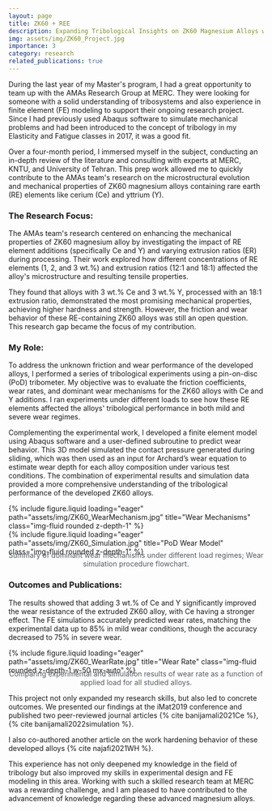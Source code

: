 ```yaml
---
layout: page
title: ZK60 + REE
description: Expanding Tribological Insights on ZK60 Magnesium Alloys with Rare Earth Element Additions
img: assets/img/ZK60_Project.jpg
importance: 3
category: research
related_publications: true
---
```


During the last year of my Master's program, I had a great opportunity to team up with the AMAs Research Group at MERC. They were looking for someone with a solid understanding of tribosystems and also experience in finite element (FE) modeling to support their ongoing research project. Since I had previously used Abaqus software to simulate mechanical problems and had been introduced to the concept of tribology in my Elasticity and Fatigue classes in 2017, it was a good fit.

Over a four-month period, I immersed myself in the subject, conducting an in-depth review of the literature and consulting with experts at MERC, KNTU, and University of Tehran. This prep work allowed me to quickly contribute to the AMAs team's research on the microstructural evolution and mechanical properties of ZK60 magnesium alloys containing rare earth (RE) elements like cerium (Ce) and yttrium (Y).

### The Research Focus:
The AMAs team's research centered on enhancing the mechanical properties of ZK60 magnesium alloy by investigating the impact of RE element additions (specifically Ce and Y) and varying extrusion ratios (ER) during processing. Their work explored how different concentrations of RE elements (1, 2, and 3 wt.%) and extrusion ratios (12:1 and 18:1) affected the alloy's microstructure and resulting tensile properties.

They found that alloys with 3 wt.% Ce and 3 wt.% Y, processed with an 18:1 extrusion ratio, demonstrated the most promising mechanical properties, achieving higher hardness and strength. However, the friction and wear behavior of these RE-containing ZK60 alloys was still an open question. This research gap became the focus of my contribution.

### My Role:
To address the unknown friction and wear performance of the developed alloys, I performed a series of tribological experiments using a pin-on-disc (PoD) tribometer. My objective was to evaluate the friction coefficients, wear rates, and dominant wear mechanisms for the ZK60 alloys with Ce and Y additions. I ran experiments under different loads to see how these RE elements affected the alloys' tribological performance in both mild and severe wear regimes.

Complementing the experimental work, I developed a finite element model using Abaqus software and a user-defined subroutine to predict wear behavior. This 3D model simulated the contact pressure generated during sliding, which was then used as an input for Archard’s wear equation to estimate wear depth for each alloy composition under various test conditions. The combination of experimental results and simulation data provided a more comprehensive understanding of the tribological performance of the developed ZK60 alloys.

<div class="row">
    <div class="col-sm mt-3 mt-md-0 text-center">
        {% include figure.liquid loading="eager" path="assets/img/ZK60_WearMechanism.jpg" title="Wear Mechanisms" class="img-fluid rounded z-depth-1" %}
    </div>
    <div class="col-sm mt-3 mt-md-0 text-center">
        {% include figure.liquid loading="eager" path="assets/img/ZK60_Simulation.jpg" title="PoD Wear Model" class="img-fluid rounded z-depth-1" %}
    </div>
</div>
<div class="caption">
    Summary of dominant wear mechanisms under different load regimes; Wear simulation procedure flowchart.
</div>

### Outcomes and Publications:
The results showed that adding 3 wt.% of Ce and Y significantly improved the wear resistance of the extruded ZK60 alloy, with Ce having a stronger effect. The FE simulations accurately predicted wear rates, matching the experimental data up to 85% in mild wear conditions, though the accuracy decreased to 75% in severe wear. 

<div class="row">
    <div class="col-sm mt-3 mt-md-0 text-center">
        {% include figure.liquid loading="eager" path="assets/img/ZK60_WearRate.jpg" title="Wear Rate"
        class="img-fluid rounded z-depth-1 w-50 mx-auto" %}
    </div>
</div>
<div class="caption">
    Comparing experimental and simulation results of wear rate as a function of applied load for all studied alloys.
</div>
<style>
  .caption {
      margin-top: -10px; /* Adjust this value to control the gap */
      font-size: 14px; /* Optional: to customize the font size */
      color: #565B5F; /* Change this to any color you'd like (e.g., hex code, rgb, or named color) */
      text-align: center; /* Optional: Center the caption */
  }
</style>

This project not only expanded my research skills, but also led to concrete outcomes. We presented our findings at the iMat2019 conference and published two peer-reviewed journal articles {% cite banijamali2021Ce %}, {% cite banijamali2022simulation %}.

I also co-authored another article on the work hardening behavior of these developed alloys {% cite najafi2021WH %}.
<br>

This experience has not only deepened my knowledge in the field of tribology but also improved my skills in experimental design and FE modeling in this area. Working with such a skilled research team at MERC was a rewarding challenge, and I am pleased to have contributed to the advancement of knowledge regarding these advanced magnesium alloys.

